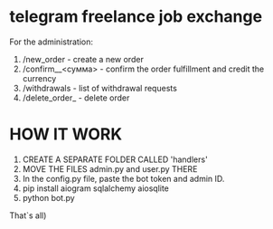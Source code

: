 # telegram freelance job exchange

For the administration:

 1. /new_order - create a new order
 2. /confirm_<id>_<сумма> - confirm the order fulfillment and credit the currency
 3. /withdrawals - list of withdrawal requests
 4. /delete_order_<id> - delete order

# HOW IT WORK

 1. CREATE A SEPARATE FOLDER CALLED 'handlers'
 2. MOVE THE FILES admin.py and user.py THERE
 3. In the config.py file, paste the bot token and admin ID.
 4. pip install aiogram sqlalchemy aiosqlite
 5. python bot.py

That`s all)
